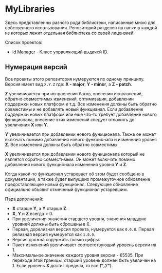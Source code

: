 # MyLibraries

Здесь представленны разного рода библиотеки, написанные мною для собственного использования.
Репозиторий разделен на папки в каждой из которых лежит отдельная библиотека со своей лицензией.

Список проектов:
- [Id Manager](./Id_Manager) - Класс управляющий выдачей ID.

## Нумерация версий
Все проекты этого репозитория нумеруются по одному принципу.
Версия имеет вид `X.Y.Z` где: **X - major**, **Y - minor**, а **Z - patch**.

**Z** увеличивается при исправлении багов, внесении исправлений, обратно совместимых изменений, оптимизации, добавлении поддержки новых платформ и т.д. Все изменения должны быть обратно совместимы и не добавлять новый функцианал. Если добавление поддержки новых платформ или еще что-то требует добавление нового функционала, внесение этих изменений следует отложить до увеличения **X** или **Y**.

**Y** увеличивается при добавлении нового функционала. Также он может включать помимо добавления нового функционала и изменения уровня **Z**. Все изменения должны быть обратно совместимы.

**X** увеличивается при добавлении нового функционала который не является обратно совместимым. Он может включать помимо добавления нового функционала изменения уровня **Y** и **Z**.

Когда какой-то функционал устаревает об этом будет сообщено в документации, а также будет выпущено промежуточное обновление предоставляющее новый функционал. Следующее обновление официально объявит отмеченый функционал устаревшим.

Пара дополнений:
- **X** старше **Y**, а **Y** старше **Z**.
- **X**, **Y** и **Z** всегда > 0.
- При увеличении значения старшего уровня, значения младших уровней должны быть сброшены в 0.
- Первая, дорелизная версия проекта, нумеруется как `0.0.0`. Первая релизная версия нумеруется как `1.0.0`.
- Версия должна содержать только цифры.
- Пакет изменений увеличивает соответствующий уровень версии на 1.
- Максимальное значение каждого уровня версии - 65535. При переходе этой границы, старший уровень должен быть увеличен на 1. Если уровень **X** достиг предела, то все (͡° ͜ʖ ͡°).
